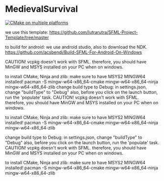 # MedievalSurvival

[![CMake on multiple platforms](https://github.com/JohnHeikens/MedievalSurvival/actions/workflows/cmake-multi-platform.yml/badge.svg)](https://github.com/JohnHeikens/MedievalSurvival/actions/workflows/cmake-multi-platform.yml)

we use this template:
https://github.com/lutrarutra/SFML-Project-Template/tree/master

to build for android:
we use android studio, also to download the NDK.
https://github.com/acsbendi/Build-SFML-For-Android-On-Windows

CAUTION!
vcpkg doesn't work with SFML. therefore, you should have MinGW and MSYS installed on your PC when on windows.

to install CMake, Ninja and zlib:
make sure to have MSYS2 MINGW64 installed!
pacman -S mingw-w64-x86_64-cmake mingw-w64-x86_64-ninja mingw-w64-x86_64-zlib
change build type to Debug: in settings.json, change "buildType" to "Debug"
also, before you click on the launch button, run the 'populate' task.
CAUTION!
vcpkg doesn't work with SFML. therefore, you should have MinGW and MSYS installed on your PC when on windows.

to install CMake, Ninja and zlib:
make sure to have MSYS2 MINGW64 installed!
pacman -S mingw-w64-x86_64-cmake mingw-w64-x86_64-ninja mingw-w64-x86_64-zlib

change build type to Debug: in settings.json, change "buildType" to "Debug"
also, before you click on the launch button, run the 'populate' task.
CAUTION!
vcpkg doesn't work with SFML. therefore, you should have MinGW and MSYS installed on your PC when on windows.

to install CMake, Ninja and zlib:
make sure to have MSYS2 MINGW64 installed!
pacman -S mingw-w64-x86_64-cmake mingw-w64-x86_64-ninja mingw-w64-x86_64-zlib